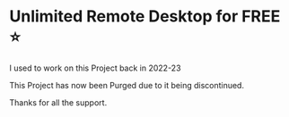 
# Unlimited Remote Desktop for FREE ⭐

I used to work on this Project back in 2022-23

This Project has now been Purged due to it being discontinued.

Thanks for all the support.
